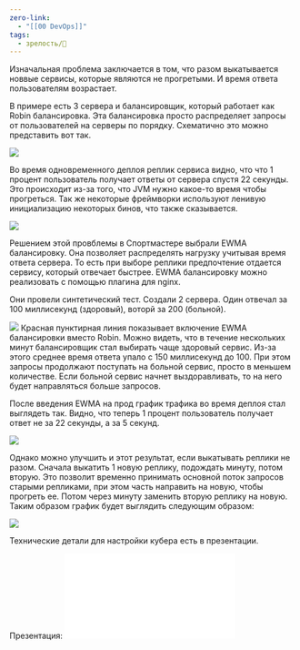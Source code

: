 ```yaml
---
zero-link:
  - "[[00 DevOps]]"
tags:
  - зрелость/🌿
---
```

Изначальная проблема заключается в том, что разом выкатывается новвые сервисы, которые являются не прогретыми. И время ответа пользователям возрастает.

В примере есть 3 сервера и балансировщик, который работает как Robin балансировка. Эта балансировка просто распределяет запросы от пользователей на серверы по порядку. Схематично это можно представить вот так.

![](1.png)

Во время одновременного деплоя реплик сервиса видно, что что 1 процент пользователь получает ответы от сервера спустя 22 секунды. Это происходит из-за того, что JVM нужно какое-то время чтобы прогреться. Так же некоторые фреймворки используют ленивую инициализацию некоторых бинов, что также сказывается.

![](2.png)

Решением этой провблемы в Спортмастере выбрали EWMA балансировку. Она позволяет распределять нагрузку учитывая время ответа сервера. То есть при выборе реплики предпочтение отдается сервису, который отвечает быстрее. EWMA балансировку можно реализовать с помощью плагина для nginx.

Они провели синтетический тест. Создали 2 сервера. Один отвечал за 100 миллисекунд (здоровый), воторй за 200 (больной).

![](3.png)
Красная пунктирная линия показывает включение EWMA балансировки вместо Robin. Можно видеть, что в течение нескольких минут балансировщик стал выбирать чаще здоровый сервис. Из-за этого среднее время ответа упало с 150 миллисекунд до 100. При этом запросы продолжают поступать на больной сервис, просто в меньшем количестве. Если больной сервис начнет выздоравливать, то на него будет направляться больше запросов.

После введения EWMA на прод график трафика во время деплоя стал выглядеть так. Видно, что теперь 1 процент пользователь получает ответ не за 22 секунды, а за 5 секунд.

![](4.png)

Однако можно улучшить и этот результат, если выкатывать реплики не разом. Сначала выкатить 1 новую реплику, подождать минуту, потом вторую. Это позволит временно принимать основной поток запросов старыми репликами, при этом часть направить на новую, чтобы прогреть ее. Потом через минуту заменить вторую реплику на новую. Таким образом график будет выглядить следующим образом:

![](5.png)

Технические детали для настройки кубера есть в презентации.


Презентация: ![](EWMA_LoadBalancing.pdf)